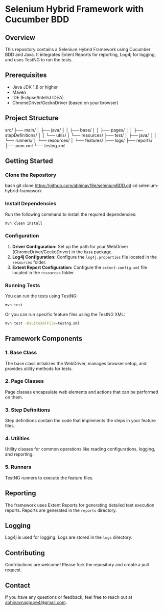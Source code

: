 
# Selenium Hybrid Framework with Cucumber BDD

## Overview

This repository contains a Selenium Hybrid Framework using Cucumber BDD and Java. It integrates Extent Reports for reporting, Log4j for logging, and uses TestNG to run the tests.

## Prerequisites

- Java JDK 1.8 or higher
- Maven
- IDE (Eclipse/IntelliJ IDEA)
- ChromeDriver/GeckoDriver (based on your browser)

## Project Structure

src/
├── main/
│   ├── java/
│   │   ├── base/
│   │   ├── pages/
│   │   ├── stepDefinitions/
│   │   └── utils/
│   └── resources/
├── test/
│   ├── java/
│   │   └── runners/
│   └── resources/
│       └── features/
├── logs/
├── reports/
├── pom.xml
└── testng.xml


## Getting Started

### Clone the Repository

bash
git clone https://github.com/abhinav18e/seleniumBDD.git
cd selenium-hybrid-framework


### Install Dependencies

Run the following command to install the required dependencies:

```bash
mvn clean install
```

### Configuration

1. **Driver Configuration:** Set up the path for your WebDriver (ChromeDriver/GeckoDriver) in the `base` package.
2. **Log4j Configuration:** Configure the `log4j.properties` file located in the `resources` folder.
3. **Extent Report Configuration:** Configure the `extent-config.xml` file located in the `resources` folder.

### Running Tests

You can run the tests using TestNG:

```bash
mvn test
```

Or you can run specific feature files using the TestNG XML:

```bash
mvn test -DsuiteXmlFile=testng.xml
```

## Framework Components

### 1. Base Class

The base class initializes the WebDriver, manages browser setup, and provides utility methods for tests.

### 2. Page Classes

Page classes encapsulate web elements and actions that can be performed on them.

### 3. Step Definitions

Step definitions contain the code that implements the steps in your feature files.

### 4. Utilities

Utility classes for common operations like reading configurations, logging, and reporting.

### 5. Runners

TestNG runners to execute the feature files.

## Reporting

The framework uses Extent Reports for generating detailed test execution reports. Reports are generated in the `reports` directory.

## Logging

Log4j is used for logging. Logs are stored in the `logs` directory.

## Contributing

Contributions are welcome! Please fork the repository and create a pull request.

## Contact

If you have any questions or feedback, feel free to reach out at abhinavnagpure4@gmail.com.
